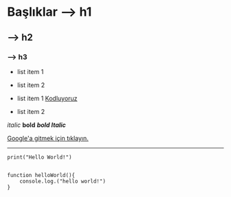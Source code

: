 # Başlıklar --> h1

## --> h2

### --> h3

- list item 1
- list item 2

- list item 1 [Kodluyoruz](https://kodluyoruz.org)
- list item 2

*italic* **bold**
***bold Italic***

[Google'a gitmek için tıklayın.](https://google.com)

---

```
print("Hello World!")


function helloWorld(){
    console.log.("hello world!")
}
```

